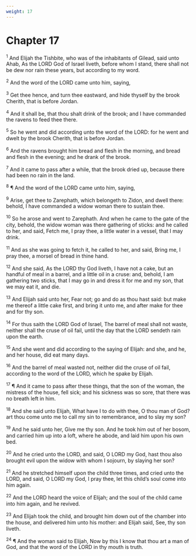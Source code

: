 ```yaml
---
weight: 17
---
```


# Chapter 17

<sup>1</sup> And Elijah the Tishbite, who was of the inhabitants of Gilead, said unto Ahab, As the LORD God of Israel liveth, before whom I stand, there shall not be dew nor rain these years, but according to my word. 

<sup>2</sup> And the word of the LORD came unto him, saying, 

<sup>3</sup> Get thee hence, and turn thee eastward, and hide thyself by the brook Cherith, that is before Jordan. 

<sup>4</sup> And it shall be, that thou shalt drink of the brook; and I have commanded the ravens to feed thee there. 

<sup>5</sup> So he went and did according unto the word of the LORD: for he went and dwelt by the brook Cherith, that is before Jordan. 

<sup>6</sup> And the ravens brought him bread and flesh in the morning, and bread and flesh in the evening; and he drank of the brook. 

<sup>7</sup> And it came to pass after a while, that the brook dried up, because there had been no rain in the land. 

<sup>8</sup> ¶ And the word of the LORD came unto him, saying, 

<sup>9</sup> Arise, get thee to Zarephath, which belongeth to Zidon, and dwell there: behold, I have commanded a widow woman there to sustain thee. 

<sup>10</sup> So he arose and went to Zarephath. And when he came to the gate of the city, behold, the widow woman was there gathering of sticks: and he called to her, and said, Fetch me, I pray thee, a little water in a vessel, that I may drink. 

<sup>11</sup> And as she was going to fetch it, he called to her, and said, Bring me, I pray thee, a morsel of bread in thine hand. 

<sup>12</sup> And she said, As the LORD thy God liveth, I have not a cake, but an handful of meal in a barrel, and a little oil in a cruse: and, behold, I am gathering two sticks, that I may go in and dress it for me and my son, that we may eat it, and die. 

<sup>13</sup> And Elijah said unto her, Fear not; go and do as thou hast said: but make me thereof a little cake first, and bring it unto me, and after make for thee and for thy son. 

<sup>14</sup> For thus saith the LORD God of Israel, The barrel of meal shall not waste, neither shall the cruse of oil fail, until the day that the LORD sendeth rain upon the earth. 

<sup>15</sup> And she went and did according to the saying of Elijah: and she, and he, and her house, did eat many days. 

<sup>16</sup> And the barrel of meal wasted not, neither did the cruse of oil fail, according to the word of the LORD, which he spake by Elijah. 

<sup>17</sup> ¶ And it came to pass after these things, that the son of the woman, the mistress of the house, fell sick; and his sickness was so sore, that there was no breath left in him. 

<sup>18</sup> And she said unto Elijah, What have I to do with thee, O thou man of God? art thou come unto me to call my sin to remembrance, and to slay my son? 

<sup>19</sup> And he said unto her, Give me thy son. And he took him out of her bosom, and carried him up into a loft, where he abode, and laid him upon his own bed. 

<sup>20</sup> And he cried unto the LORD, and said, O LORD my God, hast thou also brought evil upon the widow with whom I sojourn, by slaying her son? 

<sup>21</sup> And he stretched himself upon the child three times, and cried unto the LORD, and said, O LORD my God, I pray thee, let this child’s soul come into him again. 

<sup>22</sup> And the LORD heard the voice of Elijah; and the soul of the child came into him again, and he revived. 

<sup>23</sup> And Elijah took the child, and brought him down out of the chamber into the house, and delivered him unto his mother: and Elijah said, See, thy son liveth. 

<sup>24</sup> ¶ And the woman said to Elijah, Now by this I know that thou art a man of God, and that the word of the LORD in thy mouth is truth. 


